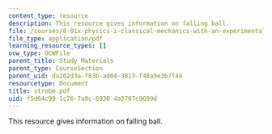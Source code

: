 ```yaml
---
content_type: resource
description: This resource gives information on falling ball.
file: /courses/8-01x-physics-i-classical-mechanics-with-an-experimental-focus-fall-2002/f5d64c991c767a9c69304a3707c9699d_strobe.pdf
file_type: application/pdf
learning_resource_types: []
ocw_type: OCWFile
parent_title: Study Materials
parent_type: CourseSection
parent_uid: da202d3a-f83b-ad04-3813-f48a9e3b7f44
resourcetype: Document
title: strobe.pdf
uid: f5d64c99-1c76-7a9c-6930-4a3707c9699d
---
```

This resource gives information on falling ball.

